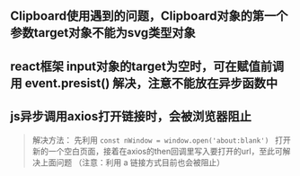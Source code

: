 
## Clipboard使用遇到的问题，Clipboard对象的第一个参数target对象不能为svg类型对象

## react框架 input对象的target为空时，可在赋值前调用 event.presist() 解决，注意不能放在异步函数中

## js异步调用axios打开链接时，会被浏览器阻止
>解决方法： 
    先利用 `const nWindow = window.open('about:blank') ` 打开新的一个空白页面，接着在axios的then回调里写入要打开的url，至此可解决上面问题
    （注意：利用 a 链接方式目前也会被阻止）